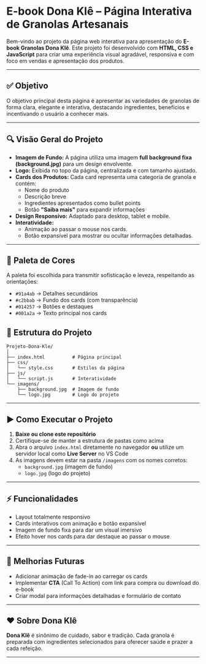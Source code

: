 # E-book Dona Klê – Página Interativa de Granolas Artesanais  

Bem-vindo ao projeto da página web interativa para apresentação do **E-book Granolas Dona Klê**. Este projeto foi desenvolvido com **HTML, CSS e JavaScript** para criar uma experiência visual agradável, responsiva e com foco em vendas e apresentação dos produtos.  

---

## ✅ Objetivo  
O objetivo principal desta página é apresentar as variedades de granolas de forma clara, elegante e interativa, destacando ingredientes, benefícios e incentivando o usuário a conhecer mais.  

---

## 🔍 Visão Geral do Projeto  
- **Imagem de Fundo:** A página utiliza uma imagem **full background fixa (background.jpg)** para um design envolvente.  
- **Logo:** Exibida no topo da página, centralizada e com tamanho ajustado.  
- **Cards dos Produtos:** Cada card representa uma categoria de granola e contém:  
  - Nome do produto  
  - Descrição breve  
  - Ingredientes apresentados como bullet points  
  - Botão **"Saiba mais"** para expandir informações  
- **Design Responsivo:** Adaptado para desktop, tablet e mobile.  
- **Interatividade:**  
  - Animação ao passar o mouse nos cards.  
  - Botão expansível para mostrar ou ocultar informações detalhadas.  

---

## 🎨 Paleta de Cores  
A paleta foi escolhida para transmitir sofisticação e leveza, respeitando as orientações:  
- `#91a4ab` → Detalhes secundários  
- `#c2bbab` → Fundo dos cards (com transparência)  
- `#014257` → Botões e destaques  
- `#001a2a` → Texto principal nos cards  


## 📂 Estrutura do Projeto  
```
Projeto-Dona-Kle/
│
├── index.html          # Página principal
├── css/
│   └── style.css       # Estilos da página
├── js/
│   └── script.js       # Interatividade
└── imagens/
    ├── background.jpg  # Imagem de fundo
    └── logo.jpg        # Logo do projeto
```

---

## ▶ Como Executar o Projeto  
1. **Baixe ou clone este repositório**  
2. Certifique-se de manter a estrutura de pastas como acima  
3. Abra o arquivo `index.html` diretamente no navegador **ou** utilize um servidor local como **Live Server** no VS Code  
4. As imagens devem estar na pasta `/imagens` com os nomes corretos:  
   - `background.jpg` (imagem de fundo)  
   - `logo.jpg` (logo do projeto)  

---

## ⚡ Funcionalidades  
- Layout totalmente responsivo  
- Cards interativos com animação e botão expansível  
- Imagem de fundo fixa para dar um visual imersivo  
- Efeito hover nos cards para dar destaque ao passar o mouse  

---

## 🚀 Melhorias Futuras  
- Adicionar animação de fade-in ao carregar os cards  
- Implementar **CTA** (Call To Action) com link para compra ou download do e-book  
- Criar modal para informações detalhadas e formulário de contato  

---

## ❤️ Sobre Dona Klê  
**Dona Klê** é sinônimo de cuidado, sabor e tradição. Cada granola é preparada com ingredientes selecionados para oferecer saúde e prazer a cada refeição.  

---
